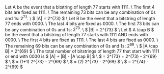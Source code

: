 Let A be the event that a bitstring of length 77 starts with 1111. \\
The first 4 bits are fixed as 1111. \\
The remaining 73 bits can be any combination of 0s and 1s: $2^{73}$. \\
$ |A| = 2^{73} $ \\
Let B be the event that a bitstring of length 77 ends with 0000. \\
The last 4 bits are fixed as 0000. \\
The first 73 bits can be any combination of 0s and 1s: $2^{73}$. \\
$ |B| = 2^{73} $ \\
Let $ A \cap B $ be the event that a bitstring of length 77 starts with 1111 AND ends with 0000. \\
The first 4 bits are fixed as 1111. \\
The last 4 bits are fixed as 0000. \\
The remaining 69 bits can be any combination of 0s and 1s: $2^{69}$. \\
$ |A \cap B| = 2^{69} $ \\
The total number of bitstrings of length 77 that start with 1111 or end with 0000 is $ |A| + |B| - |A \cap B| $ \\
$ = 2^{73} + 2^{73} - 2^{69} $ \\
$ = (1+1) 2^{73} - 2^{69} $ \\
$ = (2) 2^{73} - 2^{69} $ \\
$ = 2^{74} - 2^{69} $
